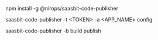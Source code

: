 npm install -g @nirops/saasbit-code-publisher

saasbit-code-publisher -t \<TOKEN\> -a <APP_NAME> config

saasbit-code-publisher -b build publish

